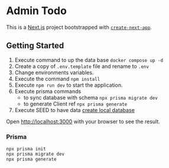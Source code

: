 # Admin Todo

This is a [Next.js](https://nextjs.org) project bootstrapped with [`create-next-app`](https://nextjs.org/docs/app/api-reference/cli/create-next-app).

## Getting Started

1. Execute command to up the data base ```docker compose up -d```
2. Create a copy of `.env.template` file and rename to `.env`
3. Change environments variables.
4. Execute the command ```npm install```
5. Execute ```npm run dev``` to start the application.
6. Execute prisma commands 
    -   to sync database with schema ```npx prisma migrate dev```
    -   to generate Client ref ```npx prisma generate```
7. Execute SEED to have data [create local database](http://localhost:3000/api/seed)

Open [http://localhost:3000](http://localhost:3000) with your browser to see the result.

### Prisma

```
npx prisma init
npx prisma migrate dev
npx prisma generate
```